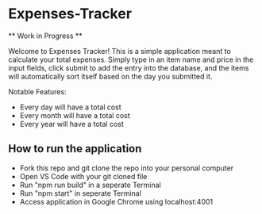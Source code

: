 # Expenses-Tracker


** Work in Progress **


Welcome to Expenses Tracker! This is a simple application meant to calculate your total expenses. Simply type in an item name and price in the input fields, click submit to add the entry into the database, and the items will automatically sort itself based on the day you submitted it.


Notable Features: 

- Every day will have a total cost
- Every month will have a total cost
- Every year will have a total cost


## How to run the application

- Fork this repo and git clone the repo into your personal computer
- Open VS Code with your git cloned file
- Run "npm run build" in a seperate Terminal
- Run "npm start" in seperate Terminal
- Access application in Google Chrome using localhost:4001